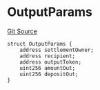 # OutputParams
[Git Source](https://github.com/Maia-DAO/2023-09-maia-remediations/blob/main/src/MulticallRootRouter.sol)


```solidity
struct OutputParams {
    address settlementOwner;
    address recipient;
    address outputToken;
    uint256 amountOut;
    uint256 depositOut;
}
```

